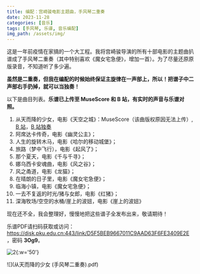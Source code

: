```yaml
---
title: 编配：宫崎骏电影主题曲，手风琴二重奏
date: 2023-11-28
categories: [音乐]
tags: [手风琴, 乐谱, 音乐编配]
img_path: /assets/img/
---
```







这是一年前疫情在家搞的一个大工程。我将宫崎骏导演的所有十部电影的主题曲扒谱成了手风琴二重奏（其中特别喜欢《魔女宅急便》，增加一首）。为了尽量还原原版录音，不知道听了多少遍。

**虽然是二重奏，但我在编配的时候始终保证主旋律在一声部上，所以！把谱子中二声部右手扔掉，就可以当独奏！**

以下是曲目列表。**乐谱已上传至 MuseScore 和 B 站，有实时的声音与乐谱对照。**

1. 从天而降的少女，电影《天空之城》：MuseScore（该曲版权原因无法上传）, [B 站](https://www.bilibili.com/video/BV1ZQ4y1s73j)，[B 站独奏](https://www.bilibili.com/video/BV1Rw411n7t7)
2. 阿席达卡传奇，电影《幽灵公主》；
3. 人生的旋转木马，电影《哈尔的移动城堡》；
4. 旅路（梦中飞行），电影《起风了》；
5. 那个夏天，电影《千与千寻》；
6. 娜乌西卡安魂曲，电影《风之谷》；
7. 风之甬道，电影《龙猫》；
8. 在晴朗的日子里，电影《魔女宅急便》；
9. 临海小镇，电影《魔女宅急便》；
10. 一去不复返的时光/猪与女郎，电影《红猪》；
11. 深海牧场/空空的水桶/崖上的波妞，电影《崖上的波妞》

现在还不全，我会整理好，慢慢地把这些谱子全发布出来，敬请期待！

乐谱PDF请扫码获取或访问：<https://disk.pku.edu.cn:443/link/D5F5BEB9667011C9AAD63F6FE3409E2E>，密码 **3Og9**。

![2](sheet_music_share_code.png){:w='50'}

![](从天而降的少女 (手风琴二重奏).pdf)


